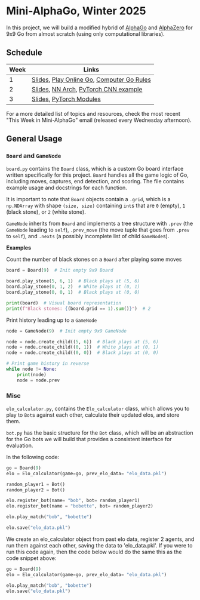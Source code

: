 # Mini-AlphaGo, Winter 2025

In this project, we will build a modified hybrid of [AlphaGo](https://www.nature.com/articles/nature16961) and [AlphaZero](https://www.nature.com/articles/nature24270) for 9x9 Go from almost scratch (using only computational libraries).

## Schedule

| **Week** | **Links** |
| --- | --- |
| 1 | [Slides](https://docs.google.com/presentation/d/1-xUB_iLC-hbhHI7JJtxdNb0yJfJjoJYizdwDDreBi8k/edit?usp=sharing), [Play Online Go](https://online-go.com/), [Computer Go Rules](https://tromp.github.io/go.html)
| 2 | [Slides](https://docs.google.com/presentation/d/1Tl5gFVL9Pp-qJr6oYB78062bHCQMhRM6sasR86lCWHc/edit?usp=sharing), [NN Arch](https://discovery.ucl.ac.uk/id/eprint/10045895/1/agz_unformatted_nature.pdf#page=27), [PyTorch CNN example](https://pytorch.org/tutorials/beginner/blitz/cifar10_tutorial.html) |
| 3 | [Slides](https://docs.google.com/presentation/d/1yF0llAtNVfPCPmMXlIslRqWAPUI-A_-ez7vHlBAoXFc/edit?usp=sharing), [PyTorch Modules](https://pytorch.org/docs/stable/notes/modules.html#modules-as-building-blocks) |

For a more detailed list of topics and resources, check the most recent "This Week in Mini-AlphaGo" email (released every Wednesday afternoon).

## General Usage

### `Board` and `GameNode`

`board.py` contains the `Board` class, which is a custom Go board interface written specifically for this project. `Board` handles all the game logic of Go, including moves, captures, end detection, and scoring. The file contains example usage and docstrings for each function.

It is important to note that `Board` objects contain a `.grid`, which is a `np.NDArray` with shape `(size, size)` containing `int`s that are `0` (empty), `1` (black stone), or `2` (white stone).

`GameNode` inherits from `Board` and implements a tree structure with `.prev` (the `GameNode` leading to `self`), `.prev_move` (the move tuple that goes from `.prev` to `self`), and `.nexts` (a possibly incomplete list of child `GameNode`s).

**Examples**

Count the number of black stones on a `Board` after playing some moves
```py
board = Board(9)  # Init empty 9x9 Board

board.play_stone(5, 6, 1)  # Black plays at (5, 6)
board.play_stone(0, 1, 2)  # White plays at (0, 1)
board.play_stone(0, 0, 1)  # Black plays at (0, 0)

print(board)  # Visual board representation
print(f"Black stones: {(board.grid == 1).sum()}")  # 2
```

Print history leading up to a `GameNode`
```py
node = GameNode(9)  # Init empty 9x9 GameNode

node = node.create_child((5, 6))  # Black plays at (5, 6)
node = node.create_child((0, 1))  # White plays at (0, 1)
node = node.create_child((0, 0))  # Black plays at (0, 0)

# Print game history in reverse
while node != None:
    print(node)
    node = node.prev
```

### Misc

`elo_calculator.py`, contains the `Elo_calculator` class, which allows you to play to `Bot`s against each other, calculate their updated elos, and store them.

`bot.py` has the basic structure for the `Bot` class, which will be an abstraction for the Go bots we will build that provides a consistent interface for evaluation.

In the following code:
```python
go = Board(9)
elo = Elo_calculator(game=go, prev_elo_data= "elo_data.pkl")

random_player1 = Bot()
random_player2 = Bot()

elo.register_bot(name= "bob", bot= random_player1)
elo.register_bot(name = "bobette", bot= random_player2)

elo.play_match("bob", "bobette")

elo.save("elo_data.pkl")
```
We create an elo_calculator object from past elo data, register 2 agents, and run them against each other, saving the data to 'elo_data.pkl'. If you were to run this code again, then the code below would do the same this as the code snippet above:
```python
go = Board(9)
elo = Elo_calculator(game=go, prev_elo_data= "elo_data.pkl")

elo.play_match("bob", "bobette")
elo.save("elo_data.pkl")
```

